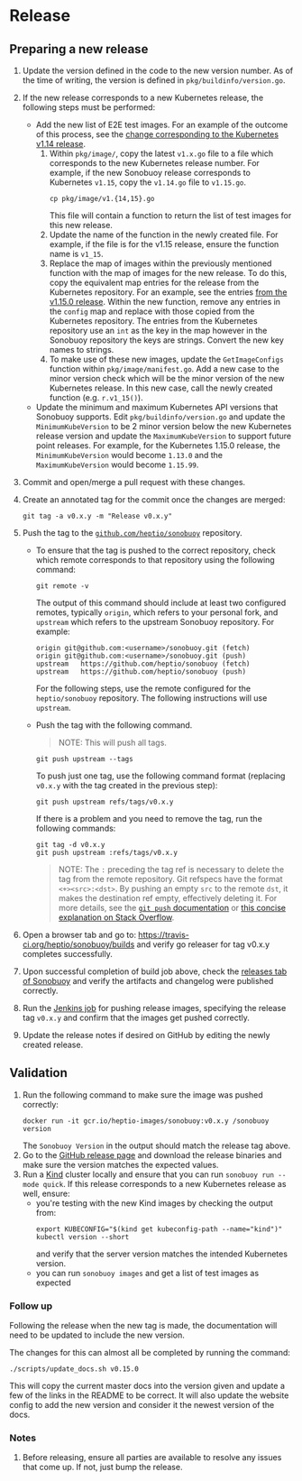 # Release

## Preparing a new release

1. Update the version defined in the code to the new version number.
   As of the time of writing, the version is defined in `pkg/buildinfo/version.go`.
1. If the new release corresponds to a new Kubernetes release, the following steps must be performed:
   * Add the new list of E2E test images.
     For an example of the outcome of this process, see the [change corresponding to the Kubernetes v1.14 release](https://github.com/heptio/sonobuoy/commit/68f15a260e60a288f91bc40347c817b382a3d45c).
     1. Within `pkg/image/`, copy the latest `v1.x.go` file to a file which corresponds to the new Kubernetes release number.
        For example, if the new Sonobuoy release corresponds to Kubernetes `v1.15`, copy the `v1.14.go` file to `v1.15.go`.
        ```
        cp pkg/image/v1.{14,15}.go
        ```
        This file will contain a function to return the list of test images for this new release.
     1. Update the name of the function in the newly created file.
       For example, if the file is for the v1.15 release, ensure the function name is `v1_15`.
     1. Replace the map of images within the previously mentioned function with the map of images for the new release.
       To do this, copy the equivalent map entries for the release from the Kubernetes repository.
       For an example, see the entries [from the v1.15.0 release](https://github.com/kubernetes/kubernetes/blob/v1.15.0/test/utils/image/manifest.go#L202-L252).
       Within the new function, remove any entries in the `config` map and replace with those copied from the Kubernetes repository.
       The entries from the Kubernetes repository use an `int` as the key in the map however in the Sonobuoy repository the keys are strings.
       Convert the new key names to strings.
     1. To make use of these new images, update the `GetImageConfigs` function within `pkg/image/manifest.go`.
       Add a new case to the minor version check which will be the minor version of the new Kubernetes release.
       In this new case, call the newly created function (e.g. `r.v1_15()`).
   * Update the minimum and maximum Kubernetes API versions that Sonobuoy supports.
     Edit `pkg/buildinfo/version.go` and update the `MinimumKubeVersion` to be 2 minor version below the new Kubernetes release version and update the `MaximumKubeVersion` to support future point releases.
     For example, for the Kubernetes 1.15.0 release, the `MinimumKubeVersion` would become `1.13.0` and the `MaximumKubeVersion` would become `1.15.99`.
1. Commit and open/merge a pull request with these changes.
1. Create an annotated tag for the commit once the changes are merged:
    ```
    git tag -a v0.x.y -m "Release v0.x.y"
    ```
1. Push the tag to the [`github.com/heptio/sonobuoy`](https://github.com/heptio/sonobuoy/) repository.
   * To ensure that the tag is pushed to the correct repository, check which remote corresponds to that repository using the following command:
     ```
     git remote -v
     ```
     The output of this command should include at least two configured remotes, typically `origin`, which refers to your personal fork, and `upstream` which refers to the upstream Sonobuoy repository.
     For example:
     ```
     origin	git@github.com:<username>/sonobuoy.git (fetch)
     origin	git@github.com:<username>/sonobuoy.git (push)
     upstream	https://github.com/heptio/sonobuoy (fetch)
     upstream	https://github.com/heptio/sonobuoy (push)
     ```
     For the following steps, use the remote configured for the `heptio/sonobuoy` repository.
     The following instructions will use `upstream`.
   * Push the tag with the following command.
     > NOTE: This will push all tags.

     ```
     git push upstream --tags
     ```
     To push just one tag, use the following command format (replacing `v0.x.y` with the tag created in the previous step):
     ```
     git push upstream refs/tags/v0.x.y
     ```
     If there is a problem and you need to remove the tag, run the following commands:
     ```
     git tag -d v0.x.y
     git push upstream :refs/tags/v0.x.y
     ```
     > NOTE: The `:` preceding the tag ref is necessary to delete the tag from the remote repository.
     > Git refspecs have the format `<+><src>:<dst>`.
     > By pushing an empty `src` to the remote `dst`, it makes the destination ref empty, effectively deleting it.
     > For more details, see the [`git push` documentation](https://git-scm.com/docs/git-push) or [this concise explanation on Stack Overflow](https://stackoverflow.com/a/7303710).

1. Open a browser tab and go to: https://travis-ci.org/heptio/sonobuoy/builds and verify go releaser for tag v0.x.y completes successfully.
1. Upon successful completion of build job above, check the [releases tab of Sonobuoy](https://github.com/heptio/sonobuoy/releases) and verify the artifacts and changelog were published correctly.
1. Run the [Jenkins job](https://jenkins.hepti.center/job/build-image-heptio-sonobuoy-release/build?delay=0sec) for pushing release images, specifying the release tag `v0.x.y` and confirm that the images get pushed correctly.
2. Update the release notes if desired on GitHub by editing the newly created release.

## Validation
1. Run the following command to make sure the image was pushed correctly:
   ```
   docker run -it gcr.io/heptio-images/sonobuoy:v0.x.y /sonobuoy version
   ```
   The `Sonobuoy Version` in the output should match the release tag above.
1. Go to the [GitHub release page](https://github.com/heptio/sonobuoy/releases) and download the release binaries and make sure the version matches the expected values.
2. Run a [Kind](https://github.com/kubernetes-sigs/kind) cluster locally and ensure that you can run `sonobuoy run --mode quick`.
   If this release corresponds to a new Kubernetes release as well, ensure:
    - you're testing with the new Kind images by checking the output from:
      ```
      export KUBECONFIG="$(kind get kubeconfig-path --name="kind")"
      kubectl version --short
      ```
      and verify that the server version matches the intended Kubernetes version.
    - you can run `sonobuoy images` and get a list of test images as expected

### Follow up
Following the release when the new tag is made, the documentation will need to be updated to include the new version.

The changes for this can almost all be completed by running the command:
```
./scripts/update_docs.sh v0.15.0
```

This will copy the current master docs into the version given and update
a few of the links in the README to be correct. It will also update
the website config to add the new version and consider it the newest
version of the docs.

### Notes
1. Before releasing, ensure all parties are available to resolve any issues that come up. If not, just bump the release.
